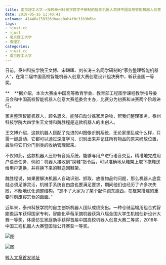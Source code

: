 ```yaml
---
title: 南京理工大学->我校泰州科技学院学子研制的智能机器人荣获中国高校智能机器人创意大赛一等奖 | njust.cc
date: 2019-05-16 11:40:41
urlname: 41446a150326dbaee0ab4f0c31b9b6be
tags: 
- njust.cc
- njust
- 南京理工大学
- 南理工
categories:
- njust.cc
- 南京理工大学
---
```



日前，泰州科技学院王文博、宋琎晖、刘长涛三名同学研制的“家务整理智能机器人”，在第二届中国高校智能机器人创意大赛创意设计组决赛中，斩获全国一等奖。

**    **据介绍，本次大赛由中国高等教育学会、教育部工程图学课程教学指导委员会和中国高校智能机器人创意大赛组委会主办，比赛分为初赛和决赛两个阶段进行。

家务整理智能机器人，顾名思义，能够自动分拣家居杂物，帮我们整理家务。泰州科技学院大四学生王文博和魏胜程是这款机器人的主创人。

王文博介绍，这款机器人搭配了先进的AI图像识别系统，无论家里乱成什么样，只需一键启动，它都可以通过深度学习、识别出来并记住所有物品的原来码放位置，最后将它们分门别类的收纳管理起来。

不仅如此，这款机器人还带有音频系统，能够与用户进行语音交互，精准地完成用户语音任务，例如：机器人接收到“换鞋”指令后，可以准确地从鞋架上取下拖鞋送给用户更换，并将换下来的鞋送回鞋架。

魏胜程说，如果要解决机器人自动识别、抓取、放置物品的问题，那么机器人底盘就必须足够灵活，机械手系统自由度也要满足要求，期间他们也经历了许多次失败，不断地优化调整结构。“忘不了大家为了某个配件跑东跑西，在框架搭建的重要时刻废寝忘食的画面。”

近年来，泰州科技学院的自主创新机器人团队成绩突出。一种仓储运输用组合式智能搬运车获得国家专利，智能化草莓采摘机器获第八届全国大学生机械创新设计大赛一等奖，体感仿生家庭助手获得首届中国高校机器人创意大赛二等奖，2018年中国工程机器人大赛暨国际公开赛获一等奖。



![图](http://zs.njust.edu.cn/_upload/article/images/df/5d/a7454cb94fa588a486870e87240f/f2de027a-c7db-40ba-bfe1-ee4b56b7ea97.jpg)

![图](http://zs.njust.edu.cn/_upload/article/images/df/5d/a7454cb94fa588a486870e87240f/1ab46496-c025-4c27-a7f0-39c774153b9a.jpg)

[转入文章首发地址](http://zs.njust.edu.cn/13/50/c4621a201552/page.htm)